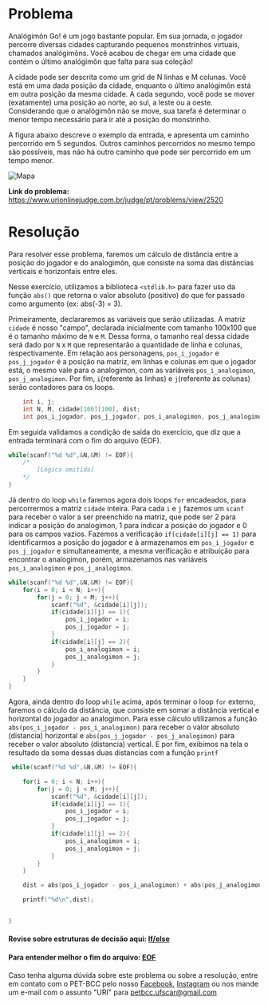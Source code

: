 # Problema

Analógimôn Go! é um jogo bastante popular. Em sua jornada, o jogador percorre diversas cidades capturando pequenos monstrinhos virtuais, chamados analógimôns. Você acabou de chegar em uma cidade que contém o último analógimôn que falta para sua coleção!

A cidade pode ser descrita como um grid de N linhas e M colunas. Você está em uma dada posição da cidade, enquanto o último analógimôn está em outra posição da mesma cidade. A cada segundo, você pode se mover (exatamente) uma posição ao norte, ao sul, a leste ou a oeste. Considerando que o analógimôn não se move, sua tarefa é determinar o menor tempo necessário para ir até a posição do monstrinho.

A figura abaixo descreve o exemplo da entrada, e apresenta um caminho percorrido em 5 segundos. Outros caminhos percorridos no mesmo tempo são possíveis, mas não há outro caminho que pode ser percorrido em um tempo menor.

![Mapa](https://www.urionlinejudge.com.br/gallery/images/problems/UOJ_2520.png)


**Link do problema:** https://www.urionlinejudge.com.br/judge/pt/problems/view/2520

# Resolução

Para resolver esse problema, faremos um cálculo de distância entre a posição do jogador e do analogimôn, que consiste na soma das distâncias verticais e horizontais entre eles.

Nesse exercício, utilizamos a biblioteca `<stdlib.h>` para fazer uso da função `abs()` que retorna o valor absoluto (positivo) do que for passado como argumento (ex: abs(-3) = 3).

Primeiramente, declararemos as variáveis que serão utilizadas. A matriz `cidade` é nosso "campo", declarada inicialmente com tamanho 100x100 que é o tamanho máximo de `N` e `M`. Dessa forma, o tamanho real dessa cidade será dado por `N` x `M` que representarão a quantidade de linha e colunas, respectivamente. Em relação aos personagens, `pos_i_jogador` e `pos_j_jogador` é a posição na matriz, em linhas e colunas em que o jogador está, o mesmo vale para o analogimon, com as variáveis `pos_i_analogimon`, `pos_j_analogimon`.  Por fim, `i`(referente às linhas) e `j`(referente às colunas) serão contadores para os loops.

```c
    int i, j;
    int N, M, cidade[100][100], dist;
    int pos_i_jogador, pos_j_jogador, pos_i_analogimon, pos_j_analogimon;
```

Em seguida validamos a condição de saída do exercício, que diz que a entrada terminará com o fim do arquivo (EOF).

```c
while(scanf("%d %d",&N,&M) != EOF){
    /*
        [Lógica omitida]
    */
}
```

Já dentro do loop `while` faremos agora dois loops `for` encadeados, para percorrermos a matriz `cidade` inteira. Para cada `i` e `j` fazemos um `scanf` para receber o valor a ser preenchido na matriz, que pode ser 2 para indicar a posição do analogimon, 1 para indicar a posição do jogador e 0 para os campos vazios.
Fazemos a verificação `if(cidade[i][j] == 1)` para identificarmos a posição do jogador e à armazenamos em `pos_i_jogador` e `pos_j_jogador` e simultaneamente, a mesma verificação e atribuição para encontrar o analogimon, porém, armazenamos nas variáveis `pos_i_analogimon` e `pos_j_analogimon`.

```c
while(scanf("%d %d",&N,&M) != EOF){
    for(i = 0; i < N; i++){
        for(j = 0; j < M; j++){
            scanf("%d", &cidade[i][j]);
            if(cidade[i][j] == 1){
                pos_i_jogador = i;
                pos_j_jogador = j;
            }
            if(cidade[i][j] == 2){
                pos_i_analogimon = i;
                pos_j_analogimon = j;
            }
        }
    }   
}
```

Agora, ainda dentro do loop `while` acima, após terminar o loop `for` externo, faremos o cálculo da distância, que consiste em somar a distância vertical e horizontal do jogador ao analogimon. Para esse cálculo utilizamos a função `abs(pos_i_jogador - pos_i_analogimon)` para receber o valor absoluto (distancia) horizontal e `abs(pos_j_jogador - pos_j_analogimon)` para receber o valor absoluto (distancia) vertical.
E por fim, exibimos na tela o resultado da soma dessas duas distancias com a função `printf`

```c
 while(scanf("%d %d",&N,&M) != EOF){

    for(i = 0; i < N; i++){
        for(j = 0; j < M; j++){
            scanf("%d", &cidade[i][j]);
            if(cidade[i][j] == 1){
                pos_i_jogador = i;
                pos_j_jogador = j;
            }
            if(cidade[i][j] == 2){
                pos_i_analogimon = i;
                pos_j_analogimon = j;
            }
        }
    }

    dist = abs(pos_i_jogador - pos_i_analogimon) + abs(pos_j_analogimon - pos_j_jogador);

    printf("%d\n",dist);


}
```

#### Revise sobre estruturas de decisão aqui: [If/else](http://linguagemc.com.br/estrutura-de-decisao-if-em-linguagem-c/#:~:text=Uma%20estrutura%20de%20decis%C3%A3o%20examina,estrutura%20de%20decis%C3%A3o%20muito%20utilizada.&text=Elaborar%20um%20programa%20em%20linguagem,valor%20da%20soma%20na%20tela.)

#### Para entender melhor o fim do arquivo: [EOF](https://pt.wikipedia.org/wiki/EOF)

Caso tenha alguma dúvida sobre este problema ou sobre a resolução, entre em contato com o PET-BCC pelo nosso
[Facebook](https://www.facebook.com/petbcc/),
[Instagram](https://www.instagram.com/petbcc.ufscar/)
ou nos mande um e-mail com o assunto "URI" para  petbcc.ufscar@gmail.com




